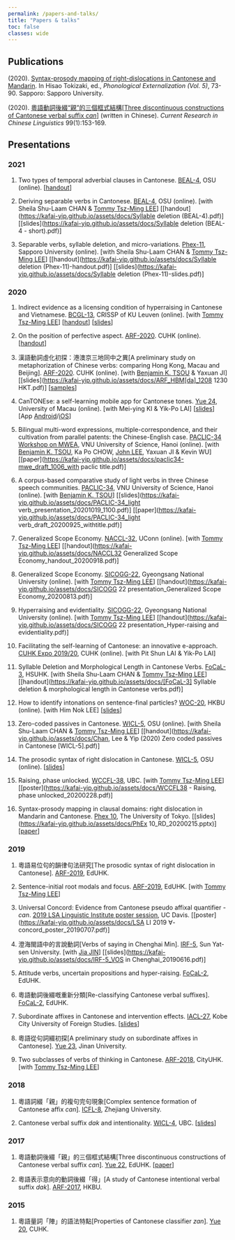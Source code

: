 ```yaml
---
permalink: /papers-and-talks/
title: "Papers & talks"
toc: false
classes: wide
---
```


## Publications

(2020). [Syntax-prosody mapping of right-dislocations in Cantonese and Mandarin](https://sapporo-u.repo.nii.ac.jp/?action=repository_uri&item_id=7728&file_id=22&file_no=1). In Hisao Tokizaki, ed., *Phonological Externalization (Vol. 5)*, 73-90. Sapporo: Sapporo University.

(2020). [粵語動詞後綴“親”的三個框式結構[Three discontinuous constructions of Cantonese verbal suffix *can*]](http://www.cuhk.edu.hk/ics/clrc/crcl_99_1/yip.pdf) (written in Chinese). *Current Research in Chinese Linguistics* 99(1):153-169.


## Presentations

### 2021

1. Two types of temporal adverbial clauses in Cantonese. [BEAL-4](https://u.osu.edu/beal/beal-forum/2021-2/), OSU (online). [[handout](https://kafai-yip.github.io/assets/docs/BEAL-4_temporal_20210304.pdf)]

1. Deriving separable verbs in Cantonese. [BEAL-4](https://u.osu.edu/beal/beal-forum/2021-2/), OSU (online). [with Sheila Shu-Laam CHAN & [Tommy Tsz-Ming LEE](https://tszminglee.github.io/)] [[handout](https://kafai-yip.github.io/assets/docs/Syllable deletion (BEAL-4).pdf)] [[slides](https://kafai-yip.github.io/assets/docs/Syllable deletion (BEAL-4 - short).pdf)]

1. Separable verbs, syllable deletion, and micro-variations. [Phex-11](https://toki482.wixsite.com/phex11/?lang=ja), Sapporo University (online). [with Sheila Shu-Laam CHAN & [Tommy Tsz-Ming LEE](https://tszminglee.github.io/)] [[handout](https://kafai-yip.github.io/assets/docs/Syllable deletion (Phex-11)-handout.pdf)] [[slides](https://kafai-yip.github.io/assets/docs/Syllable deletion (Phex-11)-slides.pdf)]

### 2020

1. Indirect evidence as a licensing condition of hyperraising in Cantonese and Vietnamese. [BCGL-13](https://www.crissp.be/bcgl-13-the-syntax-and-semantics-of-clausal-complementation/), CRISSP of KU Leuven (online). [with [Tommy Tsz-Ming LEE](https://tszminglee.github.io/)] [[handout](https://kafai-yip.github.io/assets/docs/BCGL_HR_evidentiality_handout.pdf)] [[slides](https://kafai-yip.github.io/assets/docs/BCGL_HR_evidentiality_slides.pdf)]

1. On the position of perfective aspect. [ARF-2020](https://www.lshk.org/annual-research-forum-arf). CUHK (online). [[handout](https://kafai-yip.github.io/assets/docs/ARF2020_perfective_handout_20201212.pdf)]

1. 漢語動詞虛化初探：港澳京三地同中之異[A preliminary study on metaphorization of Chinese verbs: comparing Hong Kong, Macau and Beijing]. [ARF-2020](https://www.lshk.org/annual-research-forum-arf). CUHK (online). [with [Benjamin K. TSOU](https://lt.cityu.edu.hk/People/Peop_peopleProfile.asp?peop_rkcl=1&peop_StfID=134) & Yaxuan JI] [[slides](https://kafai-yip.github.io/assets/docs/ARF_HBM[da]_1208 1230 HKT.pdf)] [[samples](https://kafai-yip.github.io/assets/docs/ARF2020_da_TypeII_examples.pdf)]

1. CanTONEse: a self-learning mobile app for Cantonese tones. [Yue 24](https://fah.um.edu.mo/yue2020/), University of Macau (online). [with Mei-ying KI & Yik-Po LAI] [[slides](https://docs.google.com/presentation/d/1qJQlwvJAXd_KDMfQaqr21ZZdPj3p17dDsMirqcedfD8/edit?usp=sharing)] [App [Android](https://play.google.com/store/apps/details?id=com.cantonese)/[iOS](https://apps.apple.com/hk/app/cantonese/id1546692785?l=en)]

1. Bilingual multi-word expressions, multiple-correspondence, and their cultivation from parallel patents: the Chinese-English case. [PACLIC-34 Workshop on MWEA](https://vlsp.org.vn/paclic2020/mwea), VNU University of Science, Hanoi (online). [with [Benjamin K. TSOU](https://lt.cityu.edu.hk/People/Peop_peopleProfile.asp?peop_rkcl=1&peop_StfID=134), Ka Po CHOW, [John LEE](http://www2.lt.cityu.edu.hk/~jsylee/), Yaxuan JI & Kevin WU] [[paper](https://kafai-yip.github.io/assets/docs/paclic34-mwe_draft_1006_with paclic title.pdf)]

1. A corpus-based comparative study of light verbs in three Chinese speech communities. [PACLIC-34](https://vlsp.org.vn/paclic2020/), VNU University of Science, Hanoi (online). [with [Benjamin K. TSOU](https://lt.cityu.edu.hk/People/Peop_peopleProfile.asp?peop_rkcl=1&peop_StfID=134)] [[slides](https://kafai-yip.github.io/assets/docs/PACLIC-34_light verb_presentation_20201019_1100.pdf)] [[paper](https://kafai-yip.github.io/assets/docs/PACLIC-34_light verb_draft_20200925_withtitle.pdf)]

1. Generalized Scope Economy. [NACCL-32](http://2020.sicogg.or.kr/), UConn (online). [with [Tommy Tsz-Ming LEE](https://tszminglee.github.io/)] [[handout](https://kafai-yip.github.io/assets/docs/NACCL32 Generalized Scope Economy_handout_20200918.pdf)]

1. Generalized Scope Economy. [SICOGG-22](http://2020.sicogg.or.kr/), Gyeongsang National University (online). [with [Tommy Tsz-Ming LEE](https://tszminglee.github.io/)] [[handout](https://kafai-yip.github.io/assets/docs/SICOGG 22 presentation_Generalized Scope Economy_20200813.pdf)]

1. Hyperraising and evidentiality. [SICOGG-22](http://2020.sicogg.or.kr/), Gyeongsang National University (online). [with [Tommy Tsz-Ming LEE](https://tszminglee.github.io/)] [[handout](https://kafai-yip.github.io/assets/docs/SICOGG 22 presentation_Hyper-raising and evidentiality.pdf)]

1. Facilitating the self-learning of Cantonese: an innovative e-approach. [CUHK Expo 2019/20](https://www.elearning.cuhk.edu.hk/expo2019), CUHK (online). [with Pit Shun LAI & Yik-Po LAI]

1. Syllable Deletion and Morphological Length in Cantonese Verbs. [FoCaL-3](https://focalhongkong.wordpress.com/), HSUHK. [with Sheila Shu-Laam CHAN & [Tommy Tsz-Ming LEE](https://tszminglee.github.io/)] [[handout](https://kafai-yip.github.io/assets/docs/[FoCaL-3] Syllable deletion & morphological length in Cantonese verbs.pdf)]

1. How to identify intonations on sentence-final particles? [WOC-20](https://www.lshk.org/workshop-on-cantonese-woc), HKBU (online). [with Him Nok LEE] [[slides](https://kafai-yip.github.io/assets/docs/WOC-20_ge_20200606.pdf)]

1. Zero-coded passives in Cantonese. [WICL-5](https://u.osu.edu/wicl/wicl-5/), OSU (online). [with Sheila Shu-Laam CHAN & [Tommy Tsz-Ming LEE](https://tszminglee.github.io/)] [[handout](https://kafai-yip.github.io/assets/docs/Chan, Lee & Yip (2020) Zero coded passives in Cantonese [WICL-5].pdf)]

1. The prosodic syntax of right dislocation in Cantonese. [WICL-5](https://u.osu.edu/wicl/wicl-5/), OSU (online). [[slides](https://kafai-yip.github.io/assets/docs/WICL-5_RD_20200418.pptx)]

1. Raising, phase unlocked. [WCCFL-38](https://wccfl2020.linguistics.ubc.ca/), UBC. [with [Tommy Tsz-Ming LEE](https://tszminglee.github.io/)] [[poster](https://kafai-yip.github.io/assets/docs/WCCFL38 - Raising, phase unlocked_20200228.pdf)]

1. Syntax-prosody mapping in clausal domains: right dislocation in Mandarin and Cantonese. [Phex 10](https://toki482.wixsite.com/phex10), The University of Tokyo. [[slides](https://kafai-yip.github.io/assets/docs/PhEx 10_RD_20200215.pptx)] [[paper](https://sapporo-u.repo.nii.ac.jp/?action=repository_uri&item_id=7728&file_id=22&file_no=1)]

### 2019

1. 粵語易位句的韻律句法研究[The prosodic syntax of right dislocation in Cantonese]. [ARF-2019](https://www.lshk.org/annual-research-forum-arf), EdUHK.

1. Sentence-initial root modals and focus. [ARF-2019](https://www.lshk.org/annual-research-forum-arf), EdUHK. [with [Tommy Tsz-Ming LEE](https://tszminglee.github.io/)]

1. Universal Concord: Evidence from Cantonese pseudo affixal quantifier *-can*. [2019 LSA Linguistic Institute poster session](https://lsa2019.ucdavis.edu/), UC Davis. [[poster](https://kafai-yip.github.io/assets/docs/LSA LI 2019 ∀-concord_poster_20190707.pdf)]

1. 澄海閩語中的言說動詞[Verbs of saying in Chenghai Min]. [IRF-5](http://www.cuhk.edu.hk/ics/clrc/irf/2019/index.html), Sun Yat-sen University. [with [Jia JIN](https://myweb.cuhk.edu.cn/jinjia)] [[slides](https://kafai-yip.github.io/assets/docs/IRF-5_VOS in Chenghai_20190616.pdf)]

1. Attitude verbs, uncertain propositions and hyper-raising. [FoCaL-2](https://focalhongkong.wordpress.com/), EdUHK.

1. 粵語動詞後綴嘅重新分類[Re-classifying Cantonese verbal suffixes]. [FoCaL-2](https://focalhongkong.wordpress.com/), EdUHK.

1. Subordinate affixes in Cantonese and intervention effects. [IACL-27](https://easychair.org/cfp/IACL27), Kobe City University of Foreign Studies. [[slides](https://kafai-yip.github.io/assets/docs/IACL-27_haa_20190512.pdf)]

1. 粵語從句詞綴初探[A preliminary study on subordinate affixes in Cantonese]. [Yue 23](http://www.cnki.com.cn/Article/CJFDTotal-FYZA201901005.htm), Jinan University. 

1. Two subclasses of verbs of thinking in Cantonese. [ARF-2018](https://www.lshk.org/annual-research-forum-arf), CityUHK. [with [Tommy Tsz-Ming LEE](https://tszminglee.github.io/)]

### 2018

1. 粵語詞綴「親」的複句完句現象[Complex sentence formation of Cantonese affix *can*]. [ICFL-8](https://linguistlist.org/issues/29/29-942/?utm_source=dlvr.it&utm_medium=twitter), Zhejiang University.

1. Cantonese verbal suffix *dak* and intentionality. [WICL-4](https://cantonese.arts.ubc.ca/wicl-4/), UBC. [[slides](https://kafai-yip.github.io/assets/docs/WICL-4_dak_20180623.pdf)]

### 2017

1. 粵語動詞後綴「親」的三個框式結構[Three discontinuous constructions of Cantonese verbal suffix *can*].  [Yue 22](https://www.eduhk.hk/lml/yue2017/index-eng.html), EdUHK. [[paper](http://www.cuhk.edu.hk/ics/clrc/crcl_99_1/yip.pdf)]

1. 粵語表示意向的動詞後綴「得」[A study of Cantonese intentional verbal suffix *dak*]. [ARF-2017](https://www.lshk.org/annual-research-forum-arf), HKBU. 

### 2015

1. 粵語量詞「陣」的語法特點[Properties of Cantonese classifier *zan*]. [Yue 20](http://www.cuhk.edu.hk/chi/yue20/index_en.html), CUHK.
